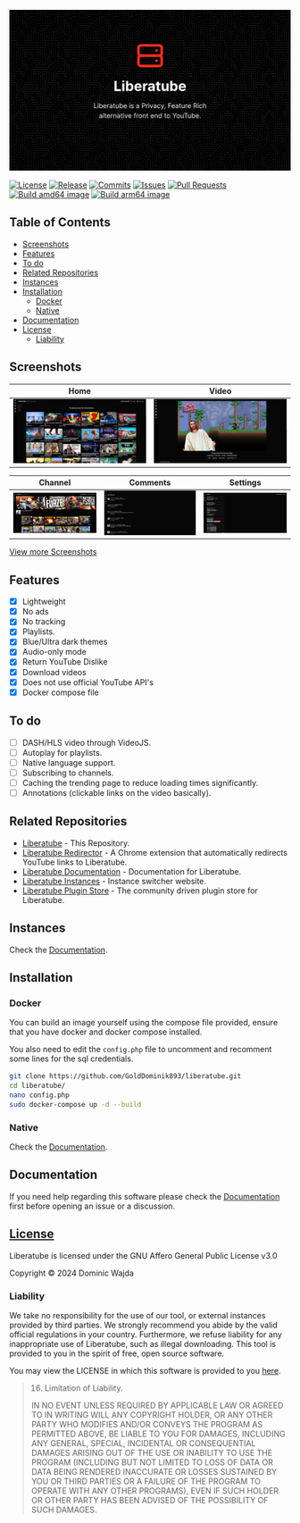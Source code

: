 ![Liberatube banner](https://github.com/GoldDominik893/file-hosting/blob/main/screenshots/liberatube_banner.png?raw=true)

[![License](https://img.shields.io/github/license/golddominik893/liberatube?label=License&color=brightgreen&cacheSeconds=3600)](./LICENSE)
[![Release](https://img.shields.io/github/v/release/golddominik893/liberatube?label=Release&color=brightgreen&cacheSeconds=3600)](https://github.com/golddominik893/liberatube/releases/latest)
[![Commits](https://img.shields.io/github/commit-activity/y/golddominik893/liberatube?color=red&label=commits)](https://github.com/golddominik893/liberatube/commits)
[![Issues](https://img.shields.io/github/issues/golddominik893/liberatube?color=important)](https://github.com/golddominik893/liberatube/issues)
[![Pull Requests](https://img.shields.io/github/issues-pr/golddominik893/liberatube?color=blueviolet)](https://github.com/golddominik893/liberatube/pulls)
[![Build amd64 image](https://github.com/GoldDominik893/liberatube/actions/workflows/build-amd64.yml/badge.svg)](https://github.com/GoldDominik893/liberatube/actions/workflows/build-amd64.yml)
[![Build arm64 image](https://github.com/GoldDominik893/liberatube/actions/workflows/build-arm64.yml/badge.svg)](https://github.com/GoldDominik893/liberatube/actions/workflows/build-arm64.yml)

## Table of Contents

* [Screenshots](#screenshots)
* [Features](#features)
* [To do](#to-do)
* [Related Repositories](#related-repositories)
* [Instances](#instances)
* [Installation](#installation)
  * [Docker](#docker)
  * [Native](#native)
* [Documentation](#documentation)
* [License](#license)
  * [Liability](#liability)

## Screenshots

| Home | Video |
|---|---|
| ![home page](https://github.com/GoldDominik893/file-hosting/blob/main/screenshots/1.9deltaScreenshots/home.jpg?raw=true) | ![video page](https://github.com/GoldDominik893/file-hosting/blob/main/screenshots/1.9deltaScreenshots/video.png?raw=true) |

| Channel | Comments | Settings |
|---|---|---|
| ![channel page](https://github.com/GoldDominik893/file-hosting/blob/main/screenshots/1.9deltaScreenshots/channel.jpg?raw=true) | ![comments page](https://github.com/GoldDominik893/file-hosting/blob/main/screenshots/1.9deltaScreenshots/comments.png?raw=true) | ![settings page](https://github.com/GoldDominik893/file-hosting/blob/main/screenshots/1.9deltaScreenshots/settings.png?raw=true) |

[View more Screenshots](https://github.com/GoldDominik893/file-hosting/tree/main/screenshots/1.9deltaScreenshots)

## Features

* [x] Lightweight
* [x] No ads
* [x] No tracking
* [x] Playlists.
* [x] Blue/Ultra dark themes
* [x] Audio-only mode
* [x] Return YouTube Dislike
* [x] Download videos
* [x] Does not use official YouTube API's
* [x] Docker compose file

## To do

* [ ] DASH/HLS video through VideoJS.
* [ ] Autoplay for playlists.
* [ ] Native language support.
* [ ] Subscribing to channels.
* [ ] Caching the trending page to reduce loading times significantly.
* [ ] Annotations (clickable links on the video basically).

## Related Repositories

* [Liberatube](//github.com/golddominik893/liberatube) - This Repository.
* [Liberatube Redirector](//github.com/golddominik893/liberatube-redirector) - A Chrome extension that automatically redirects YouTube links to Liberatube.
* [Liberatube Documentation](//github.com/golddominik893/liberatube-docs) - Documentation for Liberatube.
* [Liberatube Instances](//github.com/golddominik893/liberatube-instances) - Instance switcher website.
* [Liberatube Plugin Store](//github.com/golddominik893/liberatube-pluginstore) - The community driven plugin store for Liberatube.
  
## Instances

Check the [Documentation](https://liberatube-docs.epicsite.xyz/general/2.instances/).

## Installation

### Docker

You can build an image yourself using the compose file provided, ensure that you have docker and docker compose installed.

You also need to edit the `config.php` file to uncomment and recomment some lines for the sql credentials.

```bash
git clone https://github.com/GoldDominik893/liberatube.git
cd liberatube/
nano config.php
sudo docker-compose up -d --build
```

### Native

Check the [Documentation](https://liberatube-docs.epicsite.xyz/installation/1.prerequisites/).

## Documentation

If you need help regarding this software please check the [Documentation](http://liberatube-docs.epicsite.xyz/) first before opening an issue or a discussion.

## [License](./LICENSE)

Liberatube is licensed under the GNU Affero General Public License v3.0

Copyright © 2024 Dominic Wajda

### Liability

We take no responsibility for the use of our tool, or external instances
provided by third parties. We strongly recommend you abide by the valid
official regulations in your country. Furthermore, we refuse liability
for any inappropriate use of Liberatube, such as illegal downloading.
This tool is provided to you in the spirit of free, open source software.

You may view the LICENSE in which this software is provided to you [here](./LICENSE).

>   16. Limitation of Liability.
>
> IN NO EVENT UNLESS REQUIRED BY APPLICABLE LAW OR AGREED TO IN WRITING
WILL ANY COPYRIGHT HOLDER, OR ANY OTHER PARTY WHO MODIFIES AND/OR CONVEYS
THE PROGRAM AS PERMITTED ABOVE, BE LIABLE TO YOU FOR DAMAGES, INCLUDING ANY
GENERAL, SPECIAL, INCIDENTAL OR CONSEQUENTIAL DAMAGES ARISING OUT OF THE
USE OR INABILITY TO USE THE PROGRAM (INCLUDING BUT NOT LIMITED TO LOSS OF
DATA OR DATA BEING RENDERED INACCURATE OR LOSSES SUSTAINED BY YOU OR THIRD
PARTIES OR A FAILURE OF THE PROGRAM TO OPERATE WITH ANY OTHER PROGRAMS),
EVEN IF SUCH HOLDER OR OTHER PARTY HAS BEEN ADVISED OF THE POSSIBILITY OF
SUCH DAMAGES.

